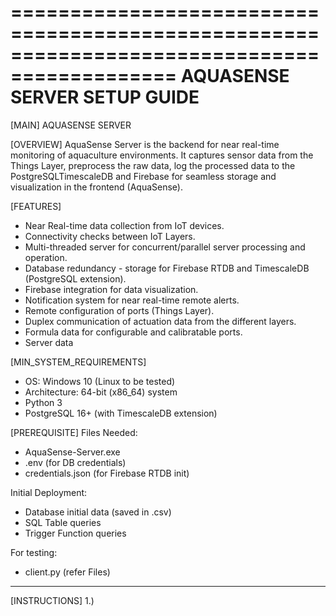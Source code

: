 ============================================================================================
                            AQUASENSE SERVER SETUP GUIDE
============================================================================================

[MAIN]
AQUASENSE SERVER

[OVERVIEW]
AquaSense Server is the backend for near real-time monitoring of aquaculture environments. It captures sensor data from the Things Layer, preprocess the raw data, log the processed data to the PostgreSQLTimescaleDB and Firebase for seamless storage and visualization in the frontend (AquaSense).

[FEATURES]
- Near Real-time data collection from IoT devices.
- Connectivity checks between IoT Layers.
- Multi-threaded server for concurrent/parallel server processing and operation.
- Database redundancy - storage for Firebase RTDB and TimescaleDB (PostgreSQL extension).
- Firebase integration for data visualization.
- Notification system for near real-time remote alerts.
- Remote configuration of ports (Things Layer).
- Duplex communication of actuation data from the different layers.
- Formula data for configurable and calibratable ports.
- Server data

[MIN_SYSTEM_REQUIREMENTS]
- OS: Windows 10 (Linux to be tested)
- Architecture: 64-bit (x86_64) system
- Python 3
- PostgreSQL 16+ (with TimescaleDB extension)


[PREREQUISITE]
Files Needed:
- AquaSense-Server.exe
- .env (for DB credentials)
- credentials.json (for Firebase RTDB init)

Initial Deployment:
- Database initial data (saved in .csv)
- SQL Table queries
- Trigger Function queries

For testing:
- client.py (refer Files)

------------------------------------------------------------

[INSTRUCTIONS]
1.) 